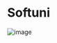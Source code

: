 # Softuni

![image](https://user-images.githubusercontent.com/106478447/186512546-27529f04-1f72-4c84-8171-643f01ac2dde.png)
